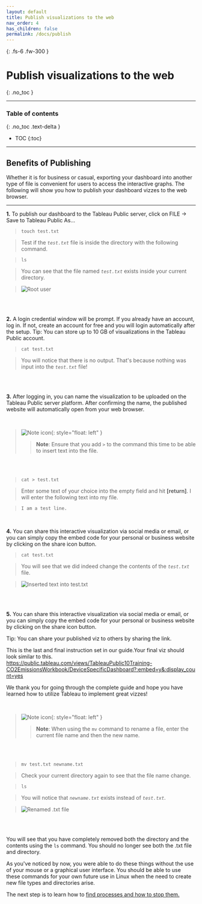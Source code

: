 ```yaml
---
layout: default
title: Publish visualizations to the web
nav_order: 4
has_children: false
permalink: /docs/publish
---
```


{: .fs-6 .fw-300 }

# Publish visualizations to the web
{: .no_toc }

---

### Table of contents
{: .no_toc .text-delta }
* TOC
{:toc}

---

## Benefits of Publishing

Whether it is for business or casual, exporting your dashboard into another type of file is convenient for users to access the interactive graphs. The following will show you how to publish your dashboard vizzes to the web browser.

---

**1.** To publish our dashboard to the Tableau Public server, click on FILE -> Save to Tableau Public As…

>```
>touch test.txt
>```

>Test if the *`test.txt`* file is inside the directory with the following command.

>```
>ls
>```

>You can see that the file named *`test.txt`* exists inside your current directory.

>![Root user](https://github.com/dl90/linux-basics/blob/gh-pages/docs/images/files/rootuser.png?raw=true "Root user")
<br />
<br />

**2.** A login credential window will be prompt. If you already have an account, log in. If not, create an account for free and you will login automatically after the setup. 
Tip: You can store up to 10 GB of visualizations in the Tableau Public account.

>```
>cat test.txt
>```

>You will notice that there is no output. That's because nothing was input into the *`test.txt`* file!
<br />
<br />

**3.** After logging in, you can name the visualization to be uploaded on the Tableau Public server platform. After confirming the name, the published website will automatically open from your web browser. 

<br />

>![Note icon](https://github.com/dl90/linux-basics/blob/gh-pages/docs/images/icons/note.png?raw=true "Note"){: style="float: left" }
>> **Note**: Ensure that you add *`>`* to the command this time to be able to insert text into the file.
<br />
<br />

>```
>cat > test.txt
>```

>Enter some text of your choice into the empty field and hit **[return]**. I will enter the following text into my file.

>```
>I am a test line.
>```
<br />

**4.** You can share this interactive visualization via social media or email, or you can simply copy the embed code for your personal or business website by clicking on the share icon button.


>```
>cat test.txt
>```

>You will see that we did indeed change the contents of the *`test.txt`* file.

>![Inserted text into test.txt](https://github.com/dl90/linux-basics/blob/gh-pages/docs/images/files/insert-text.png?raw=true "test.txt has contents")
<br />
<br />

**5.** You can share this interactive visualization via social media or email, or you can simply copy the embed code for your personal or business website by clicking on the share icon button.


Tip: You can share your published viz to others by sharing the link.

This is the last and final instruction set in our guide.Your final viz should look similar to this. https://public.tableau.com/views/TableauPublic10Training-CO2EmissionsWorkbook/DeviceSpecificDashboard?:embed=y&:display_count=yes

We thank you for going through the complete guide and hope you have learned how to utilize Tableau to implement great vizzes!

<br />

>![Note icon](https://github.com/dl90/linux-basics/blob/gh-pages/docs/images/icons/note.png?raw=true "Note"){: style="float: left" }
>> **Note**: When using the `mv` command to rename a file, enter the current file name and then the new name.
<br />
<br />

>```
>mv test.txt newname.txt
>```

>Check your current directory again to see that the file name change.

>```
>ls
>```

>You will notice that *`newname.txt`* exists instead of *`test.txt`*.

>![Renamed .txt file](https://github.com/dl90/linux-basics/blob/gh-pages/docs/images/files/renamed.png?raw=true "Renamed .txt file.")
<br />
<br />


You will see that you have completely removed both the directory and the contents using the `ls` command. You should no longer see both the .txt file and directory.

As you've noticed by now, you were able to do these things without the use of your mouse or a graphical user interface. You should be able to use these commands for your own future use in Linux when the need to create new file types and directories arise.

The next step is to learn how to [find processes and how to stop them.](https://dl90.github.io/linux-basics/docs/processes)
